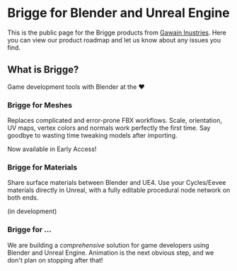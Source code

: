 # Brigge for Blender and Unreal Engine

This is the public page for the Brigge products from [Gawain Inustries](https://gawain.industries). Here you can view our product roadmap and let us know about any issues you find.

## What is Brigge?

Game development tools with Blender at the :heart:

### Brigge for Meshes

Replaces complicated and error-prone FBX workflows. Scale, orientation, UV maps, vertex colors and normals work perfectly the first time. Say goodbye to wasting time tweaking models after importing.

Now available in Early Access!

### Brigge for Materials

Share surface materials between Blender and UE4. Use your Cycles/Eevee materials directly in Unreal, with a fully editable procedural node network on both ends.

(in development)

### Brigge for ...

We are building a _comprehensive_ solution for game developers using Blender and Unreal Engine. Animation is the next obvious step, and we don't plan on stopping after that!